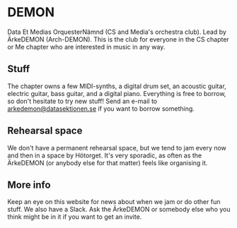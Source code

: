 # DEMON

Data Et Medias OrquesterNämnd (CS and Media's orchestra club). Lead by ÄrkeDEMON (Arch-DEMON). This is the club for everyone in the CS chapter or Me chapter who are interested in music in any way.

## Stuff

The chapter owns a few MIDI-synths, a digital drum set, an acoustic guitar, electric guitar, bass guitar, and a digital piano. Everything is free to borrow, so don't hesitate to try new stuff! Send an e-mail to [arkedemon@datasektionen.se](mailto:arkedemon@datasektionen.se) if you want to borrow something.

## Rehearsal space

We don't have a permanent rehearsal space, but we tend to jam every now and then in a space by Hötorget. It's very sporadic, as often as the ÄrkeDEMON (or anybody else for that matter) feels like organising it.

## More info

Keep an eye on this website for news about when we jam or do other fun stuff. We also have a Slack. Ask the ÄrkeDEMON or somebody else who you think might be in it if you want to get an invite.
